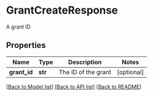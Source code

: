 # GrantCreateResponse

A grant ID
## Properties
Name | Type | Description | Notes
------------ | ------------- | ------------- | -------------
**grant_id** | **str** | The ID of the grant | [optional] 

[[Back to Model list]](../README.md#documentation-for-models) [[Back to API list]](../README.md#documentation-for-api-endpoints) [[Back to README]](../README.md)


